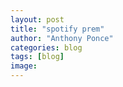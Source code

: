 ```yaml
---
layout: post
title: "spotify prem"
author: "Anthony Ponce"
categories: blog
tags: [blog]
image: 
---
```

